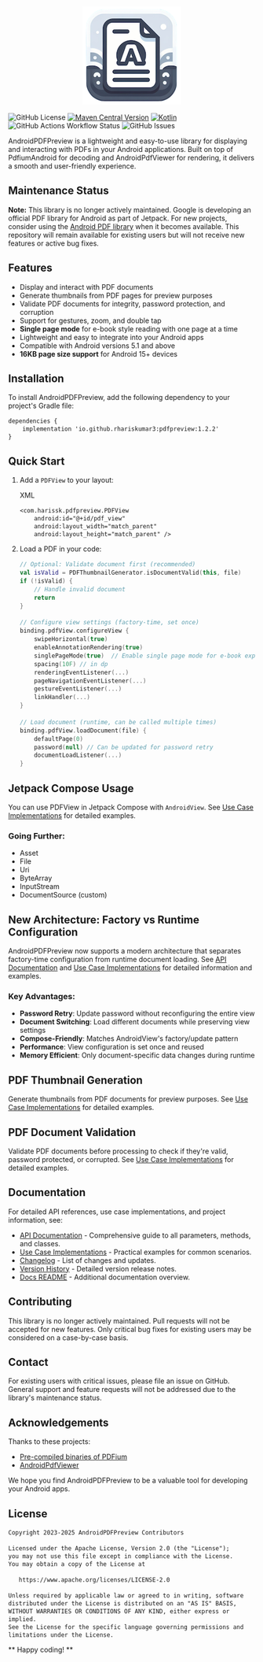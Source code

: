 <p align="center">
   <a href="https://rhariskumar3.github.io/AndroidPDFPreview/">
     <img alt="AndroidPDFPreview" src=".github/logo.png" />
   </a>
</p>

![GitHub License](https://img.shields.io/github/license/rhariskumar3/AndroidPDFPreview)
[![Maven Central Version](https://img.shields.io/maven-central/v/io.github.rhariskumar3/pdfpreview)](https://central.sonatype.com/artifact/io.github.rhariskumar3/pdfpreview)
[![Kotlin](https://img.shields.io/badge/kotlin-1.9.23-orange.svg)](http://kotlinlang.org/)
![GitHub Actions Workflow Status](https://img.shields.io/github/actions/workflow/status/rhariskumar3/AndroidPDFPreview/android.yml)
![GitHub Issues](https://img.shields.io/github/issues/rhariskumar3/AndroidPDFPreview)

AndroidPDFPreview is a lightweight and easy-to-use library for displaying and interacting with PDFs
in your Android applications. Built on top of PdfiumAndroid for decoding and AndroidPdfViewer for
rendering, it delivers a smooth and user-friendly experience.

## Maintenance Status

**Note:** This library is no longer actively maintained. Google is developing an official PDF
library for Android as part of Jetpack. For new projects, consider using
the [Android PDF library](https://developer.android.com/jetpack/androidx/releases/pdf) when it
becomes available. This repository will remain available for existing users but will not receive new
features or active bug fixes.

## Features

* Display and interact with PDF documents
* Generate thumbnails from PDF pages for preview purposes
* Validate PDF documents for integrity, password protection, and corruption
* Support for gestures, zoom, and double tap
* **Single page mode** for e-book style reading with one page at a time
* Lightweight and easy to integrate into your Android apps
* Compatible with Android versions 5.1 and above
* **16KB page size support** for Android 15+ devices

## Installation

To install AndroidPDFPreview, add the following dependency to your project's Gradle file:

```
dependencies {
    implementation 'io.github.rhariskumar3:pdfpreview:1.2.2'
}
```

## Quick Start

1. Add a `PDFView` to your layout:

   XML

    ```
    <com.harissk.pdfpreview.PDFView
        android:id="@+id/pdf_view"
        android:layout_width="match_parent"
        android:layout_height="match_parent" />
    ```

2. Load a PDF in your code:

   ```kotlin
   // Optional: Validate document first (recommended)
   val isValid = PDFThumbnailGenerator.isDocumentValid(this, file)
   if (!isValid) {
       // Handle invalid document
       return
   }
   
   // Configure view settings (factory-time, set once)
   binding.pdfView.configureView {
       swipeHorizontal(true)
       enableAnnotationRendering(true)
       singlePageMode(true)  // Enable single page mode for e-book experience
       spacing(10F) // in dp
       renderingEventListener(...)
       pageNavigationEventListener(...)
       gestureEventListener(...)
       linkHandler(...)
   }
   
   // Load document (runtime, can be called multiple times)
   binding.pdfView.loadDocument(file) {
       defaultPage(0)
       password(null) // Can be updated for password retry
       documentLoadListener(...)
   }
   ```

## Jetpack Compose Usage

You can use PDFView in Jetpack Compose with `AndroidView`.
See [Use Case Implementations](docs/Use_Case_Implementations.md) for detailed examples.

### Going Further:

* Asset
* File
* Uri
* ByteArray
* InputStream
* DocumentSource (custom)

## New Architecture: Factory vs Runtime Configuration

AndroidPDFPreview now supports a modern architecture that separates factory-time configuration from
runtime document loading. See [API Documentation](docs/API_Documentation.md)
and [Use Case Implementations](docs/Use_Case_Implementations.md) for detailed information and
examples.

### **Key Advantages:**

- **Password Retry**: Update password without reconfiguring the entire view
- **Document Switching**: Load different documents while preserving view settings
- **Compose-Friendly**: Matches AndroidView's factory/update pattern
- **Performance**: View configuration is set once and reused
- **Memory Efficient**: Only document-specific data changes during runtime

## PDF Thumbnail Generation

Generate thumbnails from PDF documents for preview purposes.
See [Use Case Implementations](docs/Use_Case_Implementations.md) for detailed examples.

## PDF Document Validation

Validate PDF documents before processing to check if they're valid, password protected, or
corrupted. See [Use Case Implementations](docs/Use_Case_Implementations.md) for detailed examples.

## Documentation

For detailed API references, use case implementations, and project information, see:

- [API Documentation](docs/API_Documentation.md) - Comprehensive guide to all parameters, methods,
  and classes.
- [Use Case Implementations](docs/Use_Case_Implementations.md) - Practical examples for common
  scenarios.
- [Changelog](docs/CHANGELOG.md) - List of changes and updates.
- [Version History](docs/VERSION_HISTORY.md) - Detailed version release notes.
- [Docs README](docs/README.md) - Additional documentation overview.

## Contributing

This library is no longer actively maintained. Pull requests will not be accepted for new features.
Only critical bug fixes for existing users may be considered on a case-by-case basis.

## Contact

For existing users with critical issues, please file an issue on GitHub. General support and feature
requests will not be addressed due to the library's maintenance status.

## Acknowledgements

Thanks to these projects:

* [Pre-compiled binaries of PDFium](https://github.com/bblanchon/pdfium-binaries)
* [AndroidPdfViewer](https://github.com/barteksc/AndroidPdfViewer)

We hope you find AndroidPDFPreview to be a valuable tool for developing your Android apps.

## License

    Copyright 2023-2025 AndroidPDFPreview Contributors

    Licensed under the Apache License, Version 2.0 (the "License");
    you may not use this file except in compliance with the License.
    You may obtain a copy of the License at

       https://www.apache.org/licenses/LICENSE-2.0

    Unless required by applicable law or agreed to in writing, software
    distributed under the License is distributed on an "AS IS" BASIS,
    WITHOUT WARRANTIES OR CONDITIONS OF ANY KIND, either express or implied.
    See the License for the specific language governing permissions and
    limitations under the License.

** Happy coding! **
